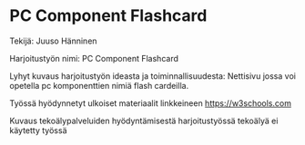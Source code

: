 # PC Component Flashcard

Tekijä: Juuso Hänninen

Harjoitustyön nimi: PC Component Flashcard

Lyhyt kuvaus harjoitustyön ideasta ja toiminnallisuudesta: Nettisivu jossa voi opetella pc komponenttien nimiä flash cardeilla.

Työssä hyödynnetyt ulkoiset materiaalit linkkeineen
https://w3schools.com

Kuvaus tekoälypalveluiden hyödyntämisestä harjoitustyössä
tekoälyä ei käytetty työssä
